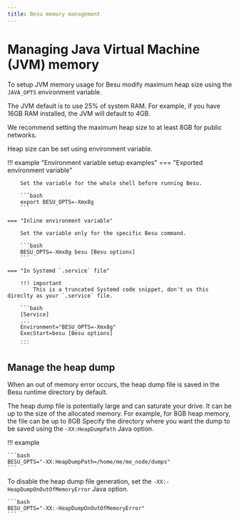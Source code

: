 ```yaml
---
title: Besu memory management
---
```


# Managing Java Virtual Machine (JVM) memory

To setup JVM memory usage for Besu modify maximum heap size using the `JAVA_OPTS` environment variable.

The JVM default is to use 25% of system RAM.
For example, if you have 16GB RAM installed, the JVM will default to 4GB.

We recommend setting the maximum heap size to at least 8GB for public networks.

Heap size can be set using environment variable.

!!! example "Environment variable setup examples"
    === "Exported environment variable"

        Set the variable for the whole shell before running Besu.

        ```bash
        export BESU_OPTS=-Xmx8g
        ```

    === "Inline environment variable"

        Set the variable only for the specific Besu command.

        ```bash
        BESU_OPTS=-Xmx8g besu [Besu options]
        ```

    === "In Systemd `.service` file"

        !!! important
            This is a truncated Systemd code snippet, don't us this direclty as your `.service` file.

        ```bash
        [Service]
        ...
        Environment="BESU_OPTS=-Xmx8g"
        ExecStart=besu [Besu options]
        ...
        ```

## Manage the heap dump

When an out of memory error occurs, the heap dump file is saved in the Besu runtime directory by default.

The heap dump file is potentially large and can saturate your drive.
It can be up to the size of the allocated memory.
For example, for 8GB heap memory, the file can be up to 8GB
Specify the directory where you want the dump to be saved using the `-XX:HeapDumpPath` Java option.

!!! example

    ```bash
    BESU_OPTS="-XX:HeapDumpPath=/home/me/me_node/dumps"
    ```

To disable the heap dump file generation, set the `-XX:-HeapDumpOnOutOfMemoryError` Java option.

    ```bash
    BESU_OPTS="-XX:-HeapDumpOnOutOfMemoryError"
    ```
